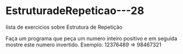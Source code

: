 # EstruturadeRepeticao---28
 lista de exercicios sobre Estrutura de Repetição

Faça um programa que peça um numero inteiro positivo e em seguida mostre este numero invertido.
Exemplo:
  12376489
  => 98467321